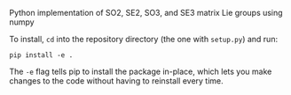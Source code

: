 Python implementation of SO2, SE2, SO3, and SE3 matrix Lie groups using numpy

To install, `cd` into the repository directory (the one with `setup.py`) and run:
```
pip install -e .
```
The `-e` flag tells pip to install the package in-place, which lets you make changes to the code without having to reinstall every time.
